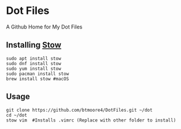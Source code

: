# Dot Files
A Github Home for My Dot Files

## Installing [Stow](https://www.gnu.org/software/stow/)
```
sudo apt install stow
sudo dnf install stow
sudo yum install stow
sudo pacman install stow
brew install stow #macOS
```

## Usage
```
git clone https://github.com/btmoore4/DotFiles.git ~/dot
cd ~/dot
stow vim  #Installs .vimrc (Replace with other folder to install)
```
